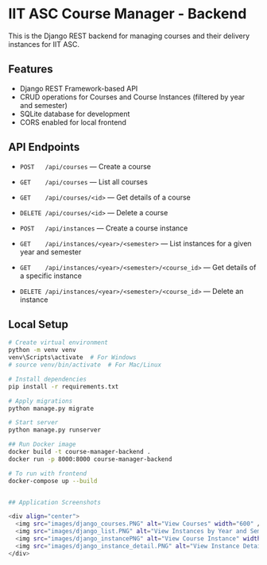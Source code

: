 # IIT ASC Course Manager - Backend

This is the Django REST backend for managing courses and their delivery instances for IIT ASC.

## Features

- Django REST Framework-based API
- CRUD operations for Courses and Course Instances (filtered by year and semester)
- SQLite database for development
- CORS enabled for local frontend 

## API Endpoints

- `POST   /api/courses` — Create a course
- `GET    /api/courses` — List all courses
- `GET    /api/courses/<id>` — Get details of a course
- `DELETE /api/courses/<id>` — Delete a course

- `POST   /api/instances` — Create a course instance
- `GET    /api/instances/<year>/<semester>` — List instances for a given year and semester
- `GET    /api/instances/<year>/<semester>/<course_id>` — Get details of a specific instance
- `DELETE /api/instances/<year>/<semester>/<course_id>` — Delete an instance

## Local Setup

```bash
# Create virtual environment
python -m venv venv
venv\Scripts\activate  # For Windows
# source venv/bin/activate  # For Mac/Linux

# Install dependencies
pip install -r requirements.txt

# Apply migrations
python manage.py migrate

# Start server
python manage.py runserver

## Run Docker image
docker build -t course-manager-backend .
docker run -p 8000:8000 course-manager-backend

# To run with frontend
docker-compose up --build


## Application Screenshots

<div align="center">
  <img src="images/django_courses.PNG" alt="View Courses" width="600" />
  <img src="images/django_list.PNG" alt="View Instances by Year and Sem" width="600" />
  <img src="images/django_instancePNG" alt="View Course Instance" width="600" />
  <img src="images/django_instance_detail.PNG" alt="View Instance Details" width="600" />
</div>
